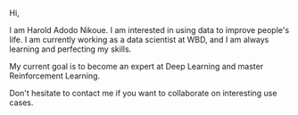 Hi,

I am Harold Adodo Nikoue.
I am interested in using data to improve people's life.
I am currently working as a data scientist at WBD, and I am always learning and perfecting my skills.

My current goal is to become an expert at Deep Learning and master Reinforcement Learning.

Don't hesitate to contact me if you want to collaborate on interesting use cases. 

